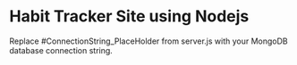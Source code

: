 ﻿# Habit Tracker Site using Nodejs


Replace ﻿#ConnectionString_PlaceHolder from server.js with your MongoDB database connection string.

